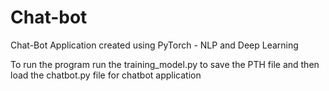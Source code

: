 # Chat-bot
Chat-Bot Application created using PyTorch - NLP and Deep Learning

To run the program run the training_model.py to save the PTH file and then load the chatbot.py file for chatbot application

